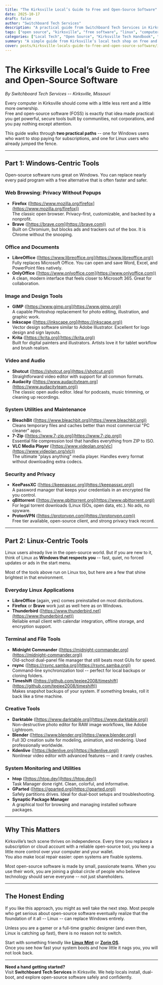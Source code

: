 ```yaml
---
title: "The Kirksville Local’s Guide to Free and Open-Source Software"
date: 2025-10-17
draft: false
author: "Switchboard Tech Services"
description: "A practical guide from Switchboard Tech Services in Kirksville on replacing expensive software with free, open-source tools for Windows and Linux users."
tags: ["open source", "kirksville", "free software", "linux", "computer repair kirksville", "local tech help"]
categories: ["Local Tech", "Open Source", "Kirksville Tech Handbook", "Linux", "Open-Source Tools"]
summary: "A simple guide from Kirksville’s local tech shop on free and open-source software that saves money, increases privacy, and puts you back in control of your computer."
cover: posts/kirksville-locals-guide-to-free-and-open-source-software/images/lego-minifig-open-source-software-showcase.jpg
---
```


# The Kirksville Local’s Guide to Free and Open-Source Software
_By Switchboard Tech Services -- Kirksville, Missouri_

Every computer in Kirksville should come with a little less rent and a little more ownership.  
Free and open-source software (FOSS) is exactly that idea made practical: you get powerful, secure tools built by communities, not corporations, and you pay nothing except attention.

This guide walks through **two practical paths** -- one for Windows users who want to stop paying for subscriptions, and one for Linux users who already jumped the fence.

---

## Part 1: Windows-Centric Tools

Open-source software runs great on Windows. You can replace nearly every paid program with a free alternative that is often faster and safer.  

### Web Browsing: Privacy Without Popups
- **Firefox** ([https://www.mozilla.org/firefox](https://www.mozilla.org/firefox))  
  The classic open browser. Privacy-first, customizable, and backed by a nonprofit.  
- **Brave** ([https://brave.com](https://brave.com))  
  Built on Chromium, but blocks ads and trackers out of the box. It is Chrome without the snooping.

### Office and Documents
- **LibreOffice** ([https://www.libreoffice.org](https://www.libreoffice.org))  
  Fully replaces Microsoft Office. You can open and save Word, Excel, and PowerPoint files natively.  
- **OnlyOffice** ([https://www.onlyoffice.com](https://www.onlyoffice.com))  
  A clean, modern interface that feels closer to Microsoft 365. Great for collaboration.

### Image and Design Tools
- **GIMP** ([https://www.gimp.org](https://www.gimp.org))  
  A capable Photoshop replacement for photo editing, illustration, and graphic work.  
- **Inkscape** ([https://inkscape.org](https://inkscape.org))  
  Vector design software similar to Adobe Illustrator. Excellent for logo design and sign layouts.  
- **Krita** ([https://krita.org](https://krita.org))  
  Built for digital painters and illustrators. Artists love it for tablet workflow and brush realism.

### Video and Audio
- **Shotcut** ([https://shotcut.org](https://shotcut.org))  
  Straightforward video editor with support for all common formats.  
- **Audacity** ([https://www.audacityteam.org](https://www.audacityteam.org))  
  The classic open audio editor. Ideal for podcasts, music trimming, or cleaning up recordings.

### System Utilities and Maintenance
- **BleachBit** ([https://www.bleachbit.org](https://www.bleachbit.org))  
  Cleans temporary files and caches better than most commercial "PC cleaner" apps.  
- **7-Zip** ([https://www.7-zip.org](https://www.7-zip.org))  
  Essential file compression tool that handles everything from ZIP to ISO.  
- **VLC Media Player** ([https://www.videolan.org/vlc](https://www.videolan.org/vlc))  
  The ultimate "plays anything" media player. Handles every format without downloading extra codecs.

### Security and Privacy
- **KeePassXC** ([https://keepassxc.org](https://keepassxc.org))  
  A password manager that keeps your credentials in an encrypted file you control.  
- **qBittorrent** ([https://www.qbittorrent.org](https://www.qbittorrent.org))  
  For legal torrent downloads (Linux ISOs, open data, etc.). No ads, no spyware.  
- **ProtonVPN** ([https://protonvpn.com](https://protonvpn.com))  
  Free tier available, open-source client, and strong privacy track record.

---

## Part 2: Linux-Centric Tools

Linux users already live in the open-source world. But if you are new to it, think of Linux as **Windows that respects you** -- fast, quiet, no forced updates or ads in the start menu.

Most of the tools above run on Linux too, but here are a few that shine brightest in that environment.

### Everyday Linux Applications
- **LibreOffice** (again, yes) comes preinstalled on most distributions.  
- **Firefox** or **Brave** work just as well here as on Windows.  
- **Thunderbird** ([https://www.thunderbird.net](https://www.thunderbird.net))  
  Reliable email client with calendar integration, offline storage, and encryption support.

### Terminal and File Tools
- **Midnight Commander** ([https://midnight-commander.org](https://midnight-commander.org))  
  Old-school dual-panel file manager that still beats most GUIs for speed.  
- **rsync** ([https://rsync.samba.org](https://rsync.samba.org))  
  Command-line synchronization tool -- perfect for local backups or cloning folders.  
- **Timeshift** ([https://github.com/teejee2008/timeshift](https://github.com/teejee2008/timeshift))  
  Makes snapshot backups of your system. If something breaks, roll it back like a time machine.

### Creative Tools
- **Darktable** ([https://www.darktable.org](https://www.darktable.org))  
  Non-destructive photo editor for RAW image workflows, like Adobe Lightroom.  
- **Blender** ([https://www.blender.org](https://www.blender.org))  
  Full 3D creation suite for modeling, animation, and rendering. Used professionally worldwide.  
- **Kdenlive** ([https://kdenlive.org](https://kdenlive.org))  
  Nonlinear video editor with advanced features -- and it rarely crashes.  

### System Monitoring and Utilities
- **htop** ([https://htop.dev](https://htop.dev))  
  Task Manager done right. Clean, colorful, and informative.  
- **GParted** ([https://gparted.org](https://gparted.org))  
  Safely partitions drives. Ideal for dual-boot setups and troubleshooting.  
- **Synaptic Package Manager**  
  A graphical tool for browsing and managing installed software packages.

---

## Why This Matters

Kirksville’s tech scene thrives on independence. Every time you replace a subscription or cloud account with a reliable open-source tool, you keep a little more control over your computer and your wallet.  
You also make local repair easier: open systems are fixable systems.

Most open-source software is made by small, passionate teams. When you use their work, you are joining a global circle of people who believe technology should serve everyone -- not just shareholders.

---

## The Honest Ending

If you like this approach, you might as well take the next step. Most people who get serious about open-source software eventually realize that the foundation of it all -- Linux -- can replace Windows entirely.

Unless you are a gamer or a full-time graphic designer (and even then, Linux is catching up fast), there is no reason not to switch.

Start with something friendly like **[Linux Mint](https://linuxmint.com)** or **[Zorin OS](https://zorin.com/os/)**.  
Once you see how fast your system boots and how little it nags you, you will not look back.

---

**Need a hand getting started?**  
Visit **Switchboard Tech Services** in Kirksville. We help locals install, dual-boot, and explore open-source software safely and confidently.


